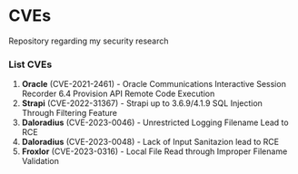 # CVEs
Repository regarding my security research

### List CVEs
1. **Oracle** (CVE-2021-2461) - Oracle Communications Interactive Session Recorder 6.4 Provision API Remote Code Execution
2. **Strapi** (CVE-2022-31367) -  Strapi up to 3.6.9/4.1.9 SQL Injection Through Filtering Feature
3. **Daloradius** (CVE-2023-0046) - Unrestricted Logging Filename Lead to RCE
4. **Daloradius** (CVE-2023-0048) - Lack of Input Sanitazion lead to RCE 
5. **Froxlor** (CVE-2023-0316) - Local File Read through Improper Filename Validation
